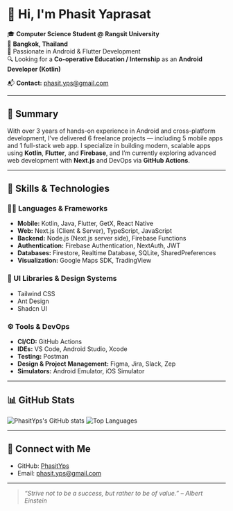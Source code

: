 # 👋 Hi, I'm Phasit Yaprasat

🎓 **Computer Science Student @ Rangsit University**  
📍 **Bangkok, Thailand**  
📱 Passionate in Android & Flutter Development  
🔍 Looking for a **Co-operative Education / Internship** as an **Android Developer (Kotlin)**

📬 **Contact:** [phasit.yps@gmail.com](mailto:phasit.yps@gmail.com)

---

## 🚀 Summary

With over 3 years of hands-on experience in Android and cross-platform development, I’ve delivered 6 freelance projects — including 5 mobile apps and 1 full-stack web app. I specialize in building modern, scalable apps using **Kotlin**, **Flutter**, and **Firebase**, and I’m currently exploring advanced web development with **Next.js** and DevOps via **GitHub Actions**.

---

## 💼 Skills & Technologies

### 👨‍💻 Languages & Frameworks

- **Mobile:** Kotlin, Java, Flutter, GetX, React Native
- **Web:** Next.js (Client & Server), TypeScript, JavaScript
- **Backend:** Node.js (Next.js server side), Firebase Functions
- **Authentication:** Firebase Authentication, NextAuth, JWT
- **Databases:** Firestore, Realtime Database, SQLite, SharedPreferences
- **Visualization:** Google Maps SDK, TradingView

### 🎨 UI Libraries & Design Systems

- Tailwind CSS
- Ant Design
- Shadcn UI

### ⚙️ Tools & DevOps

- **CI/CD:** GitHub Actions
- **IDEs:** VS Code, Android Studio, Xcode
- **Testing:** Postman
- **Design & Project Management:** Figma, Jira, Slack, Zep
- **Simulators:** Android Emulator, iOS Simulator

---

## 📊 GitHub Stats

![PhasitYps's GitHub stats](https://github-readme-stats.vercel.app/api?username=PhasitYps&show_icons=true&theme=default&count_private=true)
![Top Languages](https://github-readme-stats.vercel.app/api/top-langs/?username=PhasitYps&layout=compact)

---

## 🔗 Connect with Me

- GitHub: [PhasitYps](https://github.com/PhasitYps)
- Email: [phasit.yps@gmail.com](mailto:phasit.yps@gmail.com)

---

> *“Strive not to be a success, but rather to be of value.” – Albert Einstein*

